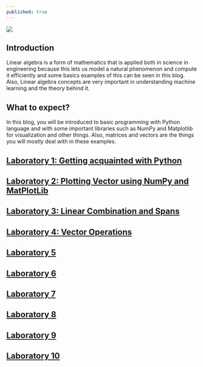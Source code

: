 ```yaml
---
published: true
---
```

![]({{site.baseurl}}/images/DEKU.gif)

## Introduction
Linear algebra is a form of mathematics that is applied both in science in engineering because this lets us model a natural phenomenon and compute it efficiently and some basics examples of this can be seen in this blog. Also, Linear algebra concepts are very important in understanding machine learning and the theory behind it.

## What to expect?
In this blog, you will be introduced to basic programming with Python language and with some important libraries such as NumPy and Matplotlib for visualization and other things. Also, matrices and vectors are the things you will mostly deal with in these examples.


## [Laboratory 1: Getting acquainted with Python](https://rovilsuriojr.github.io/Laboratory-1/)

## [Laboratory 2: Plotting Vector using NumPy and MatPlotLib](https://rovilsuriojr.github.io/Laboratory-2/)

## [Laboratory 3: Linear Combination and Spans](https://rovilsuriojr.github.io/Laboratory-3/)

## [Laboratory 4: Vector Operations](https://rovilsuriojr.github.io/Laboratory-4/)

## [Laboratory 5](https://rovilsuriojr.github.io/Laboratory-5/)

## [Laboratory 6](https://rovilsuriojr.github.io/Laboratory-6/)

## [Laboratory 7](https://rovilsuriojr.github.io/Laboratory-7/)

## [Laboratory 8](https://rovilsuriojr.github.io/Laboratory-8/)

## [Laboratory 9](https://rovilsuriojr.github.io/Laboratory-9/)

## [Laboratory 10](https://rovilsuriojr.github.io/Laboratory-10/)
